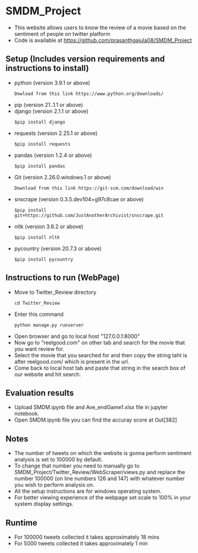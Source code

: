 # SMDM_Project
* This website allows users to know the review of a movie based on the sentiment of people on twitter platform
* Code is available at https://github.com/prasanthgajula08/SMDM_Project

## Setup (Includes version requirements and instructions to install)
* python (version 3.9.1 or above) 
  ```
  Dowload from this link https://www.python.org/downloads/
  ```
* pip (version 21..1.1 or above)
* django (version 2.1.1 or above) 
  ```
  $pip install django
  ```
* requests (version 2.25.1 or above) 
  ```
  $pip install requests
  ```
* pandas (version 1.2.4 or above) 
  ```
  $pip install pandas
  ```
* Git (version 2.26.0.windows.1 or above)
  ```
  Download from this link https://git-scm.com/download/win
  ```
* snscrape (version 0.3.5.dev104+g97c8cae or above) 
  ```
  $pip install git+https://github.com/JustAnotherArchivist/snscrape.git
  ```
* nltk (version 3.6.2 or above) 
  ```
  $pip install nltk
  ```
* pycountry (version 20.7.3 or above) 
  ```
  $pip install pycountry
  ```
  
## Instructions to run (WebPage)
* Move to Twitter_Review directory
  ```
  cd Twitter_Review
  ```
* Enter this command
  ```
  python manage.py runserver
  ```
* Open browser and go to local host "127.0.0.1:8000"
* Now go to "reelgood.com" on other tab and search for the movie that you want review for.
* Select the movie that you searched for and then copy the string taht is after reelgood.com/ which is present in the url.
* Come back to local host tab and paste that string in the search box of our website and hit search.

## Evaluation results
* Upload SMDM.ipynb file and Ave_endGame1.xlsx file in jupyter notebook.
* Open SMDM.ipynb file you can find the accuray score at Out[382]

## Notes
* The number of tweets on which the website is gonna perform sentiment analysis is set to 100000 by default.
* To change that number you need to manually go to SMDM_Project/Twitter_Review/WebScraper/views.py and replace the number 100000 (on line numbers 126 and 147) with whatever number you wish to perform analysis on.
* All the setup instructions are for windows operating system.
* For better viewing experience of the webpage set scale to 100% in your system display settings.

## Runtime
* For 100000 tweets collected it takes approximately 18 mins
* For 5000 tweets collected it takes approximately 1 min
